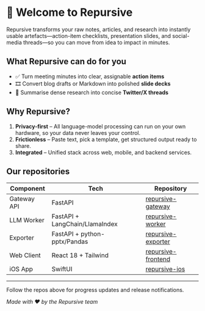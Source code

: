 # 👋 Welcome to **Repursive**

Repursive transforms your raw notes, articles, and research into instantly usable artefacts—action-item checklists, presentation slides, and social-media threads—so you can move from idea to impact in minutes.

## What Repursive can do for you
- ✅ Turn meeting minutes into clear, assignable **action items**
- 🎞️ Convert blog drafts or Markdown into polished **slide decks**
- 🧵 Summarise dense research into concise **Twitter/X threads**

## Why Repursive?
1. **Privacy-first** – All language-model processing can run on your own hardware, so your data never leaves your control.
2. **Frictionless** – Paste text, pick a template, get structured output ready to share.
3. **Integrated** – Unified stack across web, mobile, and backend services.

## Our repositories
| Component | Tech | Repository |
|-----------|------|------------|
| Gateway API | FastAPI | [repursive-gateway](https://github.com/Repursive/repursive-gateway) |
| LLM Worker | FastAPI + LangChain/LlamaIndex | [repursive-worker](https://github.com/Repursive/repursive-worker) |
| Exporter | FastAPI + python-pptx/Pandas | [repursive-exporter](https://github.com/Repursive/repursive-exporter) |
| Web Client | React 18 + Tailwind | [repursive-frontend](https://github.com/Repursive/repursive-frontend) |
| iOS App | SwiftUI | [repursive-ios](https://github.com/Repursive/repursive-ios) |

---
Follow the repos above for progress updates and release notifications.

*Made with ❤️ by the Repursive team* 